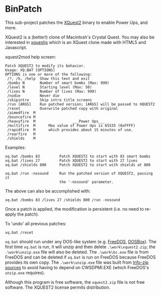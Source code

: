 # BinPatch

This sub-project patches the [XQuest2](http://www.swallowtail.org/xquest/)
binary to enable Power Ups, and more.

XQuest2 is a (better!) clone of Macintosh's Crystal Quest. You may also be
interested in [xquestjs](https://github.com/scottrippey/xquestjs) which is
an XQuest clone made with HTML5 and Javascript.

xquest2mod help screen:

    Patch XQUEST2 to modify its behavior.
    Usage: XQ.BAT [OPTIONS]
    OPTIONS is one or more of the following:
     /?, /h, /help  Show this text and exit
     /bombs N       Number of smart bombs (Max: 999)
     /level N       Starting level (Max: 50)
     /lives N       Number of lives (Max: 999)
     /nodie         Never die
     /skipintro     Skip intro title screens
     /run [ARGS]    Run patched version; [ARGS] will be passed to XQUEST2
     /reset         Overwrite patched copy with original
     /aimedfire  M
     /bouncefire M
     /heavyfire  M                 ___Power Ups___
     /multifire  M      Max value of Power Ups is 65535 (0xFFFF)
     /rapidfire  M      which provides about 15 minutes of use.
     /rearfire   M
     /shields    M


Examples:

    xq.bat /bombs 83         Patch XQUEST2 to start with 83 smart bombs
    xq.bat /lives 27         Patch XQUEST2 to start with 27 lives
    xq.bat /shields 800      Patch XQUEST2 to start with shields at 800

    xq.bat /run -nosound     Run the patched version of XQUEST2, passing it
                             the '-nosound' parameter.

The above can also be accomplished with:

    xq.bat /bombs 83 /lives 27 /shields 800 /run -nosound


Once a patch is applied, the modification is persistent (i.e. no need to
re-apply the patch).

To 'undo' all previous patches:

    xq.bat /reset



`xq.bat` should run under any DOS-like system
(e.g. [FreeDOS](https://www.freedos.org), [DOSBox](https://www.dosbox.com/)).
The first time `xq.bat` is run, it will unzip and then delete
`.\work\xquest2.zip`; the `.\work\unzip.exe` file will also be deleted. The `.\work\bc.exe` file is from FreeDOS and can be deleted if `xq.bat` is run on
FreeDOS because FreeDOS provides its own copy. The `.\work\unzip.exe` file was
built from
[Info-zip sources](https://sourceforge.net/projects/infozip/files/UnZip%206.x%20%28latest%29/UnZip%206.0/)
to avoid having to depend on CWSDPMI.EXE (which FreeDOS's `unzip.exe` requires).

Although this program is free software, the `xquest2.zip` file is not free
software. The XQUEST2 license permits distribution.

